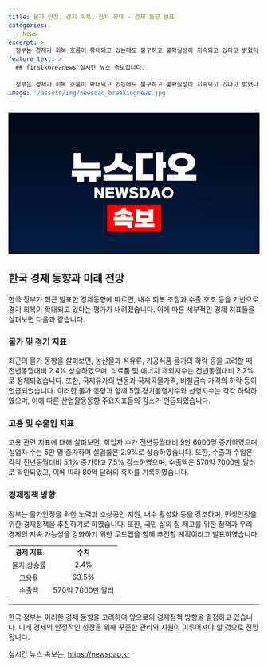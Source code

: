 ```yaml
---
title: 물가 안정, 경기 회복, 점차 확대 - 경제 동향 발표
categories:
  - News
excerpt: >
  정부는 경제가 회복 흐름이 확대되고 있는데도 불구하고 불확실성이 지속되고 있다고 밝혔다. 최근 5월에는 산업활동 지표가 감소했으며, 소매와 건설 투자가 줄었다. 하지만 6월에는 수출이 증가하고 소비자와 기업 심리도 상승했다. 또한, 물가는 전반적으로 하락하고 있으며 정부는 하반기 경제정책을 통해 민생안정과 경제의 지속 가능성을 강화하고자 한다.
feature_text: >
  ## firstkoreanews 실시간 뉴스 속보입니다.

  정부는 경제가 회복 흐름이 확대되고 있는데도 불구하고 불확실성이 지속되고 있다고 밝혔다. 최근 5월에는 산업활동 지표가 감소했으며, 소매와 건설 투자가 줄었다. 하지만 6월에는 수출이 증가하고 소비자와 기업 심리도 상승했다. 또한, 물가는 전반적으로 하락하고 있으며 정부는 하반기 경제정책을 통해 민생안정과 경제의 지속 가능성을 강화하고자 한다.
image: '/assets/img/newsdao_breakingnews.jpg'
---
```


<p><img src="/assets/img/newsdao_breakingnews.jpg" alt="firstkoreanews 속보" /></p>

<h2 data-ke-size="size26">한국 경제 동향과 미래 전망</h2>

<p data-ke-size="size16">한국 정부가 최근 발표한 경제동향에 따르면, 내수 회복 조짐과 수출 호조 등을 기반으로 경기 회복이 확대되고 있다는 평가가 내려졌습니다. 이에 따른 세부적인 경제 지표들을 살펴보면 다음과 같습니다.</p>

<h3>물가 및 경기 지표</h3>

<p data-ke-size="size16">최근의 물가 동향을 살펴보면, 농산물과 석유류, 가공식품 물가의 하락 등을 고려할 때 전년동월대비 2.4% 상승하였으며, 식료품 및 에너지 제외지수는 전년동월대비 2.2%로 정체되었습니다. 또한, 국제유가의 변동과 국제곡물가격, 비철금속 가격의 하락 등이 언급되었습니다. 이러한 물가 동향과 함께 5월 경기동행지수와 선행지수는 각각 하락하였으며, 이에 따른 산업활동동향 주요지표들의 감소가 언급되었습니다.</p>

<h3>고용 및 수출입 지표</h3>

<p data-ke-size="size16">고용 관련 지표에 대해 살펴보면, 취업자 수가 전년동월대비 9만 6000명 증가하였으며, 실업자 수는 5만 명 증가하며 실업률은 2.9%로 상승하였습니다. 또한, 수출과 수입은 각각 전년동월대비 5.1% 증가하고 7.5% 감소하였으며, 수출액은 570억 7000만 달러로 확인되었고, 이에 따라 80억 달러의 흑자를 기록하였습니다.</p>

<h3>경제정책 방향</h3>

<p data-ke-size="size16">정부는 물가안정을 위한 노력과 소상공인 지원, 내수 활성화 등을 강조하며, 민생안정을 위한 경제정책을 추진하기로 하였습니다. 또한, 국민 삶의 질 제고를 위한 정책과 우리 경제의 지속 가능성을 강화하기 위한 로드맵을 함께 추진할 계획이라고 발표하였습니다.</p>

<table>
  <tr>
    <td style="text-align: center; height: 17px;"><b>경제 지표</b></td>
    <td style="text-align: center; height: 17px;"><b>수치</b></td>
  </tr>
  <tr>
    <td style="text-align: center; height: 17px;">물가 상승률</td>
    <td style="text-align: center; height: 17px;">2.4%</td>
  </tr>
  <tr>
    <td style="text-align: center; height: 17px;">고용률</td>
    <td style="text-align: center; height: 17px;">63.5%</td>
  </tr>
  <tr>
    <td style="text-align: center; height: 17px;">수출액</td>
    <td style="text-align: center; height: 17px;">570억 7000만 달러</td>
  </tr>
</table>

<hr>

<p data-ke-size="size16">한국 정부는 이러한 경제 동향을 고려하여 앞으로의 경제정책 방향을 결정하고 있습니다. 미래 경제의 안정적인 성장을 위해 꾸준한 관리와 지원이 이루어져야 할 것으로 전망됩니다.</p>
실시간 뉴스 속보는, <a href="https://newsdao.kr" rel="dofollow">https://newsdao.kr</a>


